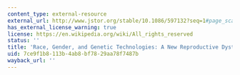 ```yaml
---
content_type: external-resource
external_url: http://www.jstor.org/stable/10.1086/597132?seq=1#page_scan_tab_contents
has_external_license_warning: true
license: https://en.wikipedia.org/wiki/All_rights_reserved
status: ''
title: 'Race, Gender, and Genetic Technologies: A New Reproductive Dystopia?'
uid: 7ce9f1b8-113b-4ab8-bf78-29aa78f7487b
wayback_url: ''
---
```

